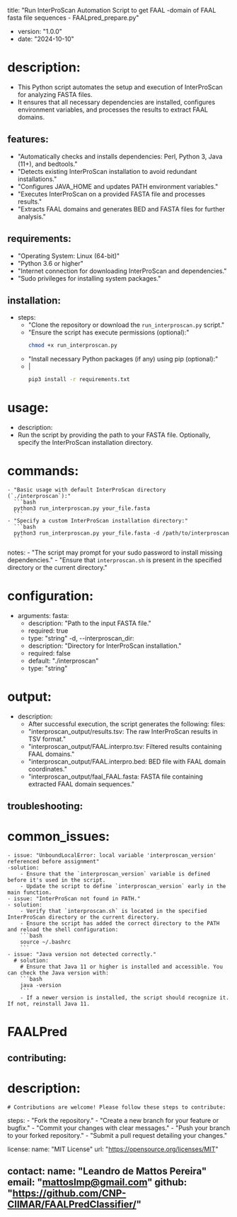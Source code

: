 
title: "Run InterProScan Automation Script to get FAAL -domain of FAAL fasta file sequences - FAALpred_prepare.py"
- version: "1.0.0"
- date: "2024-10-10"
# description: 
  - This Python script automates the setup and execution of InterProScan for analyzing FASTA files.
  - It ensures that all necessary dependencies are installed, configures environment variables,
    and processes the results to extract FAAL domains.

## features:
  - "Automatically checks and installs dependencies: Perl, Python 3, Java (11+), and bedtools."
  - "Detects existing InterProScan installation to avoid redundant installations."
  - "Configures JAVA_HOME and updates PATH environment variables."
  - "Executes InterProScan on a provided FASTA file and processes results."
  - "Extracts FAAL domains and generates BED and FASTA files for further analysis."

## requirements:
  - "Operating System: Linux (64-bit)"
  - "Python 3.6 or higher"
  - "Internet connection for downloading InterProScan and dependencies."
  - "Sudo privileges for installing system packages."

## installation:
  - steps:
    - "Clone the repository or download the `run_interproscan.py` script."
    - "Ensure the script has execute permissions (optional):"
      ```bash
      chmod +x run_interproscan.py
      ```
    - "Install necessary Python packages (if any) using pip (optional):"
    - |
      ```bash
      pip3 install -r requirements.txt
      ```

# usage:
  - description: 
  - Run the script by providing the path to your FASTA file. Optionally, specify the InterProScan installation directory.
# commands:
    - "Basic usage with default InterProScan directory (`./interproscan`):"
      ```bash
      python3 run_interproscan.py your_file.fasta
      ```
    - "Specify a custom InterProScan installation directory:"
      ```bash
      python3 run_interproscan.py your_file.fasta -d /path/to/interproscan
      ```
  notes:
    - "The script may prompt for your sudo password to install missing dependencies."
    - "Ensure that `interproscan.sh` is present in the specified directory or the current directory."

# configuration:
  - arguments:
     fasta:
      - description: "Path to the input FASTA file."
      - required: true
      - type: "string"
    -d, --interproscan_dir:
      - description: "Directory for InterProScan installation."
      - required: false
      - default: "./interproscan"
      - type: "string"

# output:
  - description: 
    - After successful execution, the script generates the following:
  files:
    - "interproscan_output/results.tsv: The raw InterProScan results in TSV format."
    - "interproscan_output/FAAL.interpro.tsv: Filtered results containing FAAL domains."
    - "interproscan_output/FAAL.interpro.bed: BED file with FAAL domain coordinates."
    - "interproscan_output/faal_FAAL.fasta: FASTA file containing extracted FAAL domain sequences."

## troubleshooting:
  # common_issues:
    - issue: "UnboundLocalError: local variable 'interproscan_version' referenced before assignment"
    -solution: 
        - Ensure that the `interproscan_version` variable is defined before it's used in the script.
        - Update the script to define `interproscan_version` early in the main function.
    - issue: "InterProScan not found in PATH."
    - solution: 
        - Verify that `interproscan.sh` is located in the specified InterProScan directory or the current directory.
        - Ensure the script has added the correct directory to the PATH and reload the shell configuration:
        ```bash
        source ~/.bashrc
        ```
    - issue: "Java version not detected correctly."
      # solution: 
        # Ensure that Java 11 or higher is installed and accessible. You can check the Java version with:
        ```bash
        java -version
        ```
        - If a newer version is installed, the script should recognize it. If not, reinstall Java 11.

# FAALPred

## contributing:
  # description: 
    # Contributions are welcome! Please follow these steps to contribute:
  steps:
    - "Fork the repository."
    - "Create a new branch for your feature or bugfix."
    - "Commit your changes with clear messages."
    - "Push your branch to your forked repository."
    - "Submit a pull request detailing your changes."

license:
  name: "MIT License"
  url: "https://opensource.org/licenses/MIT"

contact:
  name: "Leandro de Mattos Pereira"
  email: "mattoslmp@gmail.com"
  github: "https://github.com/CNP-CIIMAR/FAALPredClassifier/"
---

